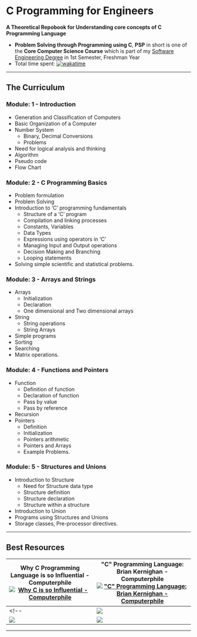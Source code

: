 # C Programming for Engineers

**A Theoretical Repobook for Understanding core concepts of C Programming Language**

- **Problem Solving through Programming using C**, **PSP** in short is one of the **Core Computer Science Course** which is part of my [Software Engineering Degree](https://github.com/AswinBarath/Software-Engineering-Degree) in 1st Semester, Freshman Year
- Total time spent: [![wakatime](https://wakatime.com/badge/user/0f3d8544-3446-40bb-987d-b1a8ed7d2cff/project/33d95e72-e50f-4c63-82a7-30f3b3d143b7.svg)](https://wakatime.com/badge/user/0f3d8544-3446-40bb-987d-b1a8ed7d2cff/project/33d95e72-e50f-4c63-82a7-30f3b3d143b7)

---

## The Curriculum

### Module: 1 - **Introduction**

- Generation and Classification of Computers
- Basic Organization of a Computer 
- Number System 
    - Binary, Decimal Conversions 
    - Problems
- Need for logical analysis and thinking
- Algorithm 
- Pseudo code 
- Flow Chart

### Module: 2 - **C Programming Basics**

- Problem formulation 
- Problem Solving 
- Introduction to ‘C’ programming fundamentals
    - Structure of a ‘C’ program
    - Compilation and linking processes 
    - Constants, Variables 
    - Data Types 
    - Expressions using operators in ‘C’ 
    - Managing Input and Output operations 
    - Decision Making and Branching 
    - Looping statements 
- Solving simple scientific and statistical problems.

### Module: 3 - **Arrays and Strings**

- Arrays
    - Initialization
    - Declaration
    - One dimensional and Two dimensional arrays
- String
    - String operations
    - String Arrays
- Simple programs
- Sorting
- Searching
- Matrix operations.

### Module: 4 - **Functions and Pointers**

- Function 
    - Definition of function 
    - Declaration of function 
    - Pass by value 
    - Pass by reference
- Recursion
- Pointers 
    - Definition
    - Initialization
    - Pointers arithmetic 
    - Pointers and Arrays
    - Example Problems.

### Module: 5 - **Structures and Unions**

- Introduction to Structure
    - Need for Structure data type
    - Structure definition
    - Structure declaration
    - Structure within a structure
- Introduction to Union
- Programs using Structures and Unions
- Storage classes, Pre-processor directives.

---

## Best Resources

| Why C Programming Language is so Influential - Computerphile [![Why C is so Influential - Computerphile](https://img.youtube.com/vi/ci1PJexnfNE/0.jpg)](https://www.youtube.com/watch?v=ci1PJexnfNE) | "C" Programming Language: Brian Kernighan - Computerphile [!["C" Programming Language: Brian Kernighan - Computerphile](https://img.youtube.com/vi/de2Hsvxaf8M/0.jpg)](https://www.youtube.com/watch?v=de2Hsvxaf8M) |
| - | - |
<!-- | [![](https://img.youtube.com/vi/ci1PJexnfNE/0.jpg)](https://www.youtube.com/watch?v=ci1PJexnfNE) | [![](https://img.youtube.com/vi/ci1PJexnfNE/0.jpg)](https://www.youtube.com/watch?v=ci1PJexnfNE) |
| [![](https://img.youtube.com/vi/ci1PJexnfNE/0.jpg)](https://www.youtube.com/watch?v=ci1PJexnfNE) | [![](https://img.youtube.com/vi/ci1PJexnfNE/0.jpg)](https://www.youtube.com/watch?v=ci1PJexnfNE) | -->

---
